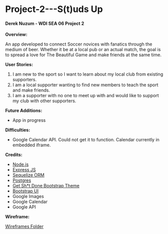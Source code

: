 # Project-2---S(t)uds Up
#### Derek Nuzum - WDI SEA 06 Project 2

__Overview:__

An app developed to connect Soccer novices with fanatics through the medium of beer. Whether it be at a local pub or an actual match, the goal is to spread a love for The Beautiful Game and make friends at the same time.

__User Stories:__

1. I am new to the sport so I want to learn about my local club from existing supporters.
2. I am a local supporter wanting to find new members to teach the sport and make friends.
3. I am a supporter with no one to meet up with and would like to support my club with other supporters.

__Future Additions:__

* App in progress

__Difficulties:__

* Google Calendar API. Could not get it to function. Calendar currently in embedded iframe.

__Credits:__
* [Node.js](https://nodejs.org/en/)
* [Express JS](http://expressjs.com/)
* [Sequelize ORM](http://docs.sequelizejs.com/en/latest/)
* [Postgres](http://www.postgresql.org/)
* [Get Sh*t Done Bootstrap Theme](http://www.creative-tim.com/product/get-shit-done-kit)
* [Bootstrap UI](http://getbootstrap.com/)
* Google Images
* Google Calendar
* Google API

__Wireframe:__

[Wireframes Folder](https://github.com/dnuzum/Project-2---S-t-udsUp/tree/master/Wireframes)



